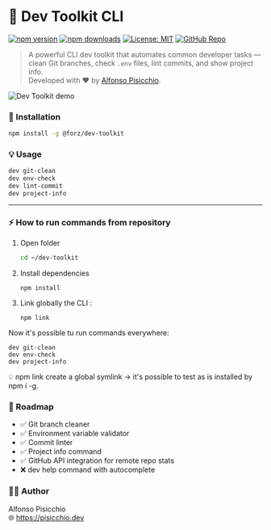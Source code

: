 # 🧰 Dev Toolkit CLI

[![npm version](https://img.shields.io/npm/v/@forz70043/dev-toolkit.svg?style=flat-square&color=00bfa5)](https://www.npmjs.com/package/@forz/dev-toolkit)
[![npm downloads](https://img.shields.io/npm/dt/@forz70043/dev-toolkit.svg?style=flat-square&color=blue)](https://www.npmjs.com/package/@forz70043/dev-toolkit)
[![License: MIT](https://img.shields.io/badge/license-MIT-green.svg?style=flat-square)](LICENSE)
[![GitHub Repo](https://img.shields.io/badge/source-GitHub-black?logo=github&style=flat-square)](https://github.com/Forz70043/dev-toolkit)

> A powerful CLI dev toolkit that automates common developer tasks — clean Git branches, check `.env` files, lint commits, and show project info.  
> Developed with ❤️ by [Alfonso Pisicchio](https://pisicchio.dev).


![Dev Toolkit demo](./assets/dev-kit.gif)


### 🏁 Installation

```bash
npm install -g @forz/dev-toolkit
```

### 💡 Usage
```bash
dev git-clean
dev env-check
dev lint-commit
dev project-info
```

---

### ⚡ How to run commands from repository

1. Open folder
   ```bash
   cd ~/dev-toolkit
    ```

2. Install dependencies
    ```
    npm install
    ```

3. Link globally the CLI :
    ```
    npm link
    ```

Now it's possible tu run commands everywhere:
```
dev git-clean   
dev env-check   
dev project-info  
```

💡 npm link create a global symlink → it's possible to test as is installed by npm i -g.


### 🧰 Roadmap
* ✅ Git branch cleaner
* ✅ Environment variable validator
* ✅ Commit linter
* ✅ Project info command
* ✅ GitHub API integration for remote repo stats
* ❌ dev help command with autocomplete


### 🧑‍💻 Author

Alfonso Pisicchio  
🌐 https://pisicchio.dev